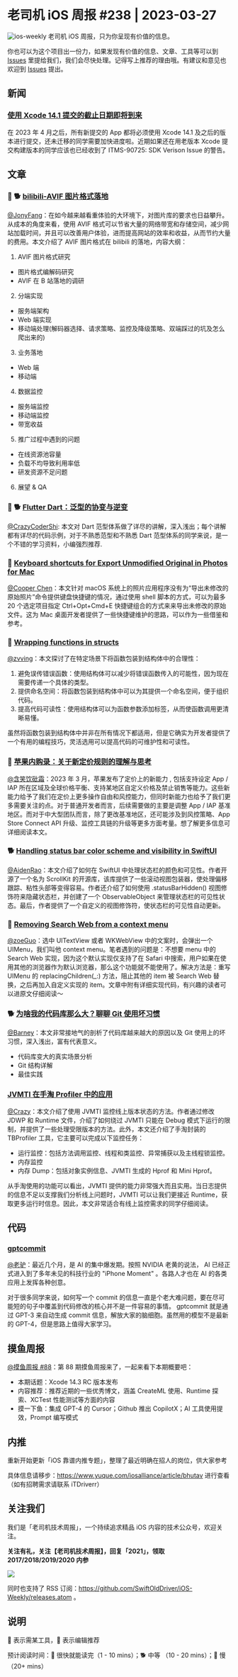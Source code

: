 # 老司机 iOS 周报 #238 | 2023-03-27

![ios-weekly](https://github.com/SwiftOldDriver/iOS-Weekly/blob/master/assets/ios-weekly.png?raw=true)
老司机 iOS 周报，只为你呈现有价值的信息。

你也可以为这个项目出一份力，如果发现有价值的信息、文章、工具等可以到 [Issues](https://github.com/SwiftOldDriver/iOS-Weekly/issues) 里提给我们，我们会尽快处理。记得写上推荐的理由哦。有建议和意见也欢迎到 [Issues](https://github.com/SwiftOldDriver/iOS-Weekly/issues) 提出。

## 新闻

### [使用 Xcode 14.1 提交的截止日期即将到来](https://developer.apple.com/ios/submit/)

在 2023 年 4 月之后，所有新提交的 App 都将必须使用 Xcode 14.1 及之后的版本进行提交，还未迁移的同学需要加快进度啦。近期如果还在用老版本 Xcode 提交构建版本的同学应该也已经收到了 ITMS-90725: SDK Verison Issue 的警告。

## 文章

### 🌟 🐕 [bilibili-AVIF 图片格式落地](https://mp.weixin.qq.com/s/4HaVDdSCPgsRpT8HhWRsZA)

[@JonyFang](https://github.com/jonyfang)：在如今越来越看重体验的大环境下，对图片库的要求也日益攀升。从成本的角度来看，使用 AVIF 格式可以节省大量的网络带宽和存储空间，减少网站加载时间，并且可以改善用户体验，进而提高网站的效率和收益，从而节约大量的费用。本文介绍了 AVIF 图片格式在 bilibili 的落地，内容大纲：

1. AVIF 图片格式研究
 - 图片格式编解码研究
 - AVIF 在 B 站落地的调研
2. 分端实现
 - 服务端架构
 - Web 端实现
 - 移动端处理(解码器选择、请求策略、监控及降级策略、双端踩过的坑及怎么爬出来的)
3. 业务落地
 - Web 端
 - 移动端
4. 数据监控
 - 服务端监控
 - 移动端监控
 - 带宽收益
5. 推广过程中遇到的问题
 - 在线资源池容量
 - 负载不均导致利用率低
 - 研发资源不足问题
6. 展望 & QA

### 🌟 🐕 [Flutter Dart：泛型的协变与逆变](https://mp.weixin.qq.com/s/Vyl51PtpBQ_lCZR_uUMgZg)

[@CrazyCoderShi](https://github.com/CrazyCoderShi): 本文对 Dart 范型体系做了详尽的讲解，深入浅出；每个讲解都有详尽的代码示例，对于不熟悉范型和不熟悉 Dart 范型体系的同学来说，是一个不错的学习资料，小编强烈推荐.

### 🐎 [Keyboard shortcuts for Export Unmodified Original in Photos for Mac](https://oleb.net/blog/2023/photos-keyboard-shortcuts/)

[@Cooper Chen](https://github.com/cjlcooper)：本文针对 macOS 系统上的照片应用程序没有为“导出未修改的原始照片”命令提供键盘快捷键的情况，通过使用 shell 脚本的方式，可以为最多 20 个选定项目指定 Ctrl+Opt+Cmd+E 快捷键组合的方式来来导出未修改的原始文件。这为 Mac 桌面开发者提供了一些快捷键维护的思路，可以作为一些借鉴和参考。

### 🐎 [Wrapping functions in structs](https://paul-samuels.com/blog/2023/03/18/wrapping-functions-in-structs/)

[@zvving](https://github.com/zvving)：本文探讨了在特定场景下将函数包装到结构体中的合理性：

1. 避免误传错误函数：使用结构体可以减少将错误函数传入的可能性，因为现在需要传递一个具体的类型。
2. 提供命名空间：将函数包装到结构体中可以为其提供一个命名空间，便于组织代码。
3. 提高代码可读性：使用结构体可以为函数参数添加标签，从而使函数调用更清晰易懂。

虽然将函数包装到结构体中并非在所有情况下都适用，但是它确实为开发者提供了一个有用的编程技巧，灵活选用可以提高代码的可维护性和可读性。

### 🐢 [苹果内购录：关于新定价规则的理解与思考](https://mp.weixin.qq.com/s/ZQlBFHuRoDYmYpMfgnsp2Q)

[@含笑饮砒霜](https://weibo.com/chinafishnews/)：2023 年 3 月，苹果发布了定价上的新能力 , 包括支持设定 App / IAP 所在区域及全球价格平衡、支持某地区自定义价格及禁止销售等能力。这些新能力给予了我们在定价上更多操作自由和风控能力，但同时新能力也给予了我们更多需要关注的点。对于普通开发者而言，后续需要做的主要是调整 App / IAP 基准地区。而对于中大型团队而言，除了更改基准地区，还可能涉及到风控策略、App Store Connect API 升级、监控工具链的升级等更多方面考量。想了解更多信息可详细阅读本文。

### 🐕 [Handling status bar color scheme and visibility in SwiftUI](https://danielsaidi.com/blog/2023/03/14/handling-status-bar-color-scheme-and-visibility-in-swiftui)

[@AidenRao](https://weibo.com/AidenRao)：本文介绍了如何在 SwiftUI 中处理状态栏的颜色和可见性。作者开源了一个名为 ScrollKit 的开源库，该库提供了一些滚动视图包装器，使处理偏移跟踪、粘性头部等变得容易。作者还介绍了如何使用 .statusBarHidden() 视图修饰符来隐藏状态栏，并创建了一个 ObservableObject 来管理状态栏的可见性状态。最后，作者提供了一个自定义的视图修饰符，使状态栏的可见性自动更新。

### 🐎 [Removing Search Web from a context menu](https://vicegax.substack.com/p/removing-search-web-from-a-context)

[@zoeGuo](https://github.com/zoeGuo)：选中 UITextView 或者 WKWebView 中的文案时，会弹出一个 UIMenu，我们叫他 context menu。笔者遇到的问题是：不想要 menu 中的 Search Web 实现，因为这个默认实现仅支持了在 Safari 中搜索，用户如果在使用其他的浏览器作为默认浏览器，那么这个功能就不能使用了。解决方法是：重写 UIMenu 的 replacingChildren(_:) 方法，阻止其他的 item 被 Search Web 替换，之后再加入自定义实现的 item。文章中附有详细实现代码，有兴趣的读者可以进原文仔细阅读～

### 🐕 [为啥我的代码库那么大？聊聊 Git 使用坏习惯](https://mp.weixin.qq.com/s/6sC8evIQ7AZBWwJFRi6mww)

[@Barney](https://github.com/BarneyZhaoooo)：本文非常接地气的剖析了代码库越来越大的原因以及 Git 使用上的坏习惯，深入浅出，富有代表意义。

- 代码库变大的真实场景分析
- Git 结构详解
- 最佳实践

### [JVMTI 在手淘 Profiler 中的应用](https://mp.weixin.qq.com/s/_J8KaXmMy0yJ8vv5fiVLSQ)

[@Crazy](https://github.com/jiyan135960)：本文介绍了使用 JVMTI 监控线上版本状态的方法。作者通过修改 JDWP 和 Runtime 文件，介绍了如何绕过 JVMTI 只能在 Debug 模式下运行的限制，并提供了一些处理受限版本的方法。此外，本文还介绍了手淘封装的 TBProfiler 工具，它主要可以完成以下监控任务：

- 运行监控：包括方法调用监控、线程和类监控、异常捕获以及主线程锁监控。
- 内存监控
- 内存 Dump：包括对象实例信息、JVMTI 生成的 Hprof 和 Mini Hprof。

从手淘使用的功能可以看出，JVMTI 提供的能力非常强大而且实用。当日志提供的信息不足以支撑我们分析线上问题时，JVMTI 可以让我们更接近 Runtime，获取更多运行时信息。因此，本文非常适合有线上监控需求的同学仔细阅读。

## 代码

### [gptcommit](https://github.com/zurawiki/gptcommit)

[@老驴](https://weibo.com/u/6090610445)：最近几个月，是 AI 的集中爆发期。按照 NVIDIA 老黄的说法， AI 已经正式进入到了多年未见的科技行业的 "iPhone Moment" 。各路人才也在 AI 的各类应用上发挥各种创意。

对于很多同学来说，如何写一个 commit 的信息一直是个老大难问题，要在尽可能短的句子中覆盖到代码修改的核心并不是一件容易的事情。 gptcommit 就是通过 GPT-3 来自动生成 commit 信息，解放大家的脑细胞。虽然用的模型不是最新的 GPT-4，但是思路上值得大家学习。

## 摸鱼周报

[@摸鱼周报 #88](https://mp.weixin.qq.com/s/ex3aHSPjKj9woxQwHyRzZA)：第 88 期摸鱼周报来了，一起来看下本期概要吧：

- 本期话题：Xcode 14.3 RC 版本发布
- 内容推荐：推荐近期的一些优秀博文，涵盖 CreateML 使用、Runtime 探索、XCTest 性能测试等方面的内容
- 摸一下鱼：集成 GPT-4 的 Cursor；Github 推出 CopilotX；AI 工具使用提效，Prompt 编写模式

## 内推

重新开始更新「iOS 靠谱内推专题」，整理了最近明确在招人的岗位，供大家参考

具体信息请移步：<https://www.yuque.com/iosalliance/article/bhutav> 进行查看（如有招聘需求请联系 iTDriverr）

## 关注我们

我们是「老司机技术周报」，一个持续追求精品 iOS 内容的技术公众号，欢迎关注。

**关注有礼，关注【老司机技术周报】，回复「2021」，领取 2017/2018/2019/2020 内参**

![](https://github.com/SwiftOldDriver/iOS-Weekly/blob/master/assets/qrcode_for_wechat.jpg?raw=true)

同时也支持了 RSS 订阅：<https://github.com/SwiftOldDriver/iOS-Weekly/releases.atom> 。

## 说明

🚧 表示需某工具，🌟 表示编辑推荐

预计阅读时间：🐎 很快就能读完（1 - 10 mins）；🐕 中等 （10 - 20 mins）；🐢 慢（20+ mins）
